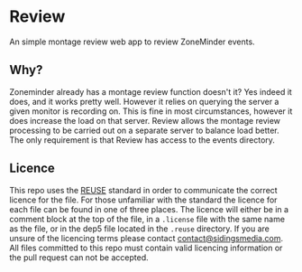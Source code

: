 <!-- 
SPDX-FileCopyrightText: 2025 Sidings Media <contact@sidingsmedia.com>
SPDX-License-Identifier: MIT
-->

# Review

An simple montage review web app to review ZoneMinder events.

## Why?

Zoneminder already has a montage review function doesn't it? Yes indeed
it does, and it works pretty well. However it relies on querying the
server a given monitor is recording on. This is fine in most
circumstances, however it does increase the load on that server. Review
allows the montage review processing to be carried out on a separate
server to balance load better. The only requirement is that Review has
access to the events directory.

## Licence
This repo uses the [REUSE](https://reuse.software) standard in order to
communicate the correct licence for the file. For those unfamiliar with
the standard the licence for each file can be found in one of three
places. The licence will either be in a comment block at the top of the
file, in a `.license` file with the same name as the file, or in the
dep5 file located in the `.reuse` directory. If you are unsure of the
licencing terms please contact
[contact@sidingsmedia.com](mailto:contact@sidingsmedia.com?subject=ICMP%20Exporter%20Licence).
All files committed to this repo must contain valid licencing
information or the pull request can not be accepted.
